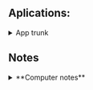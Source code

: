 ## Aplications:
<details>
  <summary>App trunk</summary>
  ### You can add a header

  You can add text within a collapsed section. 
  
  You can add an image or a code block, too.
  
  ```ruby
     puts "Hello World"
  ```
</details>

## Notes
<details>
  <summary>**Computer notes**</summary>
</details>
